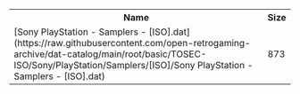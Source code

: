 <table>
<tr><th>Name</th><th>Size</th></tr>
<tr><td>
[Sony PlayStation - Samplers - [ISO].dat](https://raw.githubusercontent.com/open-retrogaming-archive/dat-catalog/main/root/basic/TOSEC-ISO/Sony/PlayStation/Samplers/[ISO]/Sony PlayStation - Samplers - [ISO].dat)
</td><td>873</td></tr>
</table>
